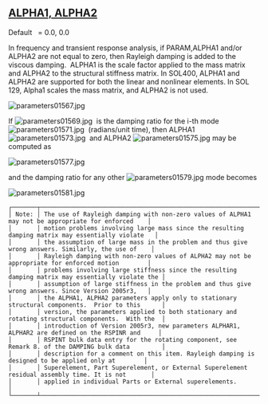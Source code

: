 ## [ALPHA1, ALPHA2](https://nexus.hexagon.com/documentationcenter/bundle/MSC_Nastran_2022.4/page/Nastran_Combined_Book/qrg/parameters/TOC.ALPHA1.ALPHA2.xhtml)

Default    = 0.0, 0.0

In frequency and transient response analysis, if PARAM,ALPHA1 and/or ALPHA2 are not equal to zero, then Rayleigh damping is added to the viscous damping.  ALPHA1 is the scale factor applied to the mass matrix and ALPHA2 to the structural stiffness matrix. In SOL400, ALPHA1 and ALPHA2 are supported for both the linear and nonlinear elements. In SOL 129, Alpha1 scales the mass matrix, and ALPHA2 is not used.

![parameters01567.jpg](https://help-be.hexagonmi.com/bundle/MSC_Nastran_2022.4/page/Nastran_Combined_Book/qrg/parameters/../../../assets/parameters01567.jpg?_LANG=enus)  

If  ![parameters01569.jpg](https://help-be.hexagonmi.com/bundle/MSC_Nastran_2022.4/page/Nastran_Combined_Book/qrg/parameters/../../../assets/parameters01569.jpg?_LANG=enus)  is the damping ratio for the i-th mode  ![parameters01571.jpg](https://help-be.hexagonmi.com/bundle/MSC_Nastran_2022.4/page/Nastran_Combined_Book/qrg/parameters/../../../assets/parameters01571.jpg?_LANG=enus)  (radians/unit time), then ALPHA1  ![parameters01573.jpg](https://help-be.hexagonmi.com/bundle/MSC_Nastran_2022.4/page/Nastran_Combined_Book/qrg/parameters/../../../assets/parameters01573.jpg?_LANG=enus)  and ALPHA2  ![parameters01575.jpg](https://help-be.hexagonmi.com/bundle/MSC_Nastran_2022.4/page/Nastran_Combined_Book/qrg/parameters/../../../assets/parameters01575.jpg?_LANG=enus)  may be computed as

![parameters01577.jpg](https://help-be.hexagonmi.com/bundle/MSC_Nastran_2022.4/page/Nastran_Combined_Book/qrg/parameters/../../../assets/parameters01577.jpg?_LANG=enus)  

and the damping ratio for any other  ![parameters01579.jpg](https://help-be.hexagonmi.com/bundle/MSC_Nastran_2022.4/page/Nastran_Combined_Book/qrg/parameters/../../../assets/parameters01579.jpg?_LANG=enus)  mode becomes

![parameters01581.jpg](https://help-be.hexagonmi.com/bundle/MSC_Nastran_2022.4/page/Nastran_Combined_Book/qrg/parameters/../../../assets/parameters01581.jpg?_LANG=enus)  

```text
┌───────┬───────────────────────────────────────────────────────────────────────────────────────────────────┐
│ Note: │ The use of Rayleigh damping with non-zero values of ALPHA1 may not be appropriate for enforced    │
│       │ motion problems involving large mass since the resulting damping matrix may essentially violate   │
│       │ the assumption of large mass in the problem and thus give wrong answers. Similarly, the use of    │
│       │ Rayleigh damping with non-zero values of ALPHA2 may not be appropriate for enforced motion        │
│       │ problems involving large stiffness since the resulting damping matrix may essentially violate the │
│       │ assumption of large stiffness in the problem and thus give wrong answers. Since Version 2005r3,   │
│       │ the ALPHA1, ALPHA2 parameters apply only to stationary structural components.  Prior to this      │
│       │ version, the parameters applied to both stationary and rotating structural components.  With the  │
│       │ introduction of Version 2005r3, new parameters ALPHAR1, ALPHAR2 are defined on the RSPINR and     │
│       │ RSPINT bulk data entry for the rotating component, see Remark 8. of the DAMPING bulk data         │
│       │ description for a comment on this item. Rayleigh damping is designed to be applied only at        │
│       │ Superelement, Part Superelement, or External Superelement residual assembly time. It is not       │
│       │ applied in individual Parts or External superelements.                                            │
└───────┴───────────────────────────────────────────────────────────────────────────────────────────────────┘
```
